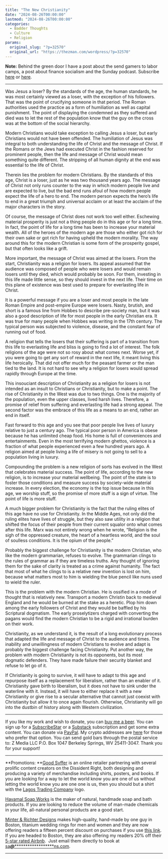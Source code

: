 ```yaml
---
title: "The New Christianity"
date: "2024-08-26T00:00:00"
lastmod: "2024-08-26T00:00:00"
categories:
  - Badder Thoughts
  - Culture
  - Religion
params:
  original_slug: "?p=32570"
  original_url: "https://thezman.com/wordpress/?p=32570"
---
```


**Note:** Behind the green door I have a post about the send gamers to
labor camps, a post about finance socialism and the Sunday podcast.
Subscribe
<a href="https://www.subscribestar.com/the-z-blog" rel="noopener"
target="_blank">here</a> or
<a href="https://thedissident.substack.com/" rel="noopener"
target="_blank">here</a>.

------------------------------------------------------------------------

Was Jesus a loser? By the standards of the age, the human standards, he
was most certainly viewed as a loser, with the exception of his
followers. That was the point of crucifying someone in that period. The
Roman authorities used the practice as a form of humiliation as well as
capital punishment. The point of displaying the condemned as they
suffered and died was to let the rest of the population know that the
guy on the cross was at the bottom of the social hierarchy.

Modern Christians would take exception to calling Jesus a loser, but
early Christians would not have been offended. The humiliation of Jesus
was integral to both understanding the life of Christ and the message of
Christ. If the Romans or the Jews had executed Christ in the fashion
reserved for prominent people, then the life and message of Christ would
mean something quite different. The stripping of all human dignity at
the end was essential to the life of Christ.

Therein lies the problem for modern Christians. By the standards of this
age, Christ is a loser, just as he was two thousand years ago. The
message of Christ not only runs counter to the way in which modern
people live and are expected to live, but the bad end runs afoul of how
modern people expect the life of a hero to end. The modern person
expects the hero’s life to end in a great triumph and universal acclaim
or at least the acclaim of the major characters in the story.

Of course, the message of Christ does not work too well either.
Eschewing material prosperity is just not a thing people do in this age
or for a long time. In fact, the point of life for a long time has been
to increase your material wealth. All of the heroes of the modern age
are those who either got rich for their own sake or got rich for having
upheld the modern morality. The way around this for the modern Christian
is some form of the prosperity gospel, but that often looks like a
grift.

More important, the message of Christ was aimed at the losers. From the
start, Christianity was a religion for losers. Its appeal assumed that
the audience was composed of people who were losers and would remain
losers until they died, which would probably be soon. For them,
investing in this life made little sense, so they should invest in the
next life. Their time on this plane of existence was best used to
prepare for everlasting life in Christ.

It is a powerful message if you are a loser and most people in the late
Roman Empire and post-empire Europe were losers. Nasty, brutish, and
short is a famous line from Hobbes to describe pre-society man, but it
was also a good description of life for most people in the early
Christian era. It was true for many people when Hobbes was writing in
the 17th century. The typical person was subjected to violence, disease,
and the constant fear of running out of food.

A religion that tells the losers that their suffering is part of a
transition from this life to everlasting life and bliss is going to find
a lot of interest. The folk religions of the age were not so rosy about
what comes next. Worse yet, if you were going to get any sort of reward
in the next life, it meant living this life heroically. That did not
offer much for the peasant farmer or the man tied to the land. It is not
hard to see why a religion for losers would spread rapidly through
Europe at the time.

This insouciant description of Christianity as a religion for losers is
not intended as an insult to Christians or Christianity, but to make a
point. The rise of Christianity in the West was due to two things. One
is the majority of the population, even the upper classes, lived harsh
lives. Therefore, a promise of relief from suffering and everlasting
life had a strong appeal. The second factor was the embrace of this life
as a means to an end, rather an end in itself.

Fast forward to this age and you see that poor people live lives of
luxury relative to just a century ago. The typical poor person in
America is obese because he has unlimited cheap food. His home is full
of conveniences and entertainments. Even in the most terrifying modern
ghettos, violence is a fraction of what people experienced even a few
hundred years ago. A religion aimed at people living a life of misery is
not going to sell to a population living in luxury.

Compounding the problem is a new religion of sorts has evolved in the
West that celebrates material success. The point of life, according to
the new religion, is to increase your material wellbeing. The point of
the state is to foster those conditions and measure success by
society-wide material increase. In every election, the economy is the
top issue because in this age, we worship stuff, so the promise of more
stuff is a sign of virtue. The point of life is more stuff.

A much bigger problem for Christianity is the fact that the ruling
elites of this age have no use for Christianity. In the Middle Ages, not
only did the ruling elites have lives of struggle, but they also saw
utility in a religion that shifted the focus of their people from their
current squalor onto what comes after this life. Marx was not entirely
wrong when he wrote, “Religion is the sigh of the oppressed creature,
the heart of a heartless world, and the soul of soulless conditions. It
is the opium of the people.”

Probably the biggest challenge for Christianity is the modern Christian,
who like the modern grammarian, refuses to evolve. The grammarian clings
to the rules of grammar as if they are timeless truths. Any thought of
ignoring them for the sake of clarity is treated as a crime against
humanity. The fact that most of what he clings to is a relative new
invention is lost on him, because what matters most to him is wielding
the blue pencil like nuns used to wield the ruler.

This is the problem with the modern Christian. He is ossified in a mode
of thought that is relatively new. Transport a modern Christin back to
medieval England and he would be burned at the stake as a heretic. Plop
him down among the early followers of Christ and they would be baffled
by his Scriptural dogmatism. The early proselytizers charged with
converting the pagans would find the modern Christian to be a rigid and
irrational burden on their work.

Christianity, as we understand it, is the result of a long evolutionary
process that adapted the life and message of Christ to the audience and
times. The inability and unwillingness of modern Christians to evolve
and adapt is probably the biggest challenge facing Christianity. Put
another way, the problem with modern Christianity is not its opponents,
but its most dogmatic defenders. They have made failure their security
blanket and refuse to let go of it.

If Christianity is going to survive, it will have to adapt to this age
and repurpose itself as a replacement for liberalism, rather than an
enabler of it. Christianity gave birth to liberalism, but it does not
have to sink under the waterline with it. Instead, it will have to
either replace it with a new Christianity or give rise to a secular
alternative that cannot just coexist with Christianity but allow it to
once again flourish. Otherwise, Christianity will go into the dustbin of
history along with Western civilization.

------------------------------------------------------------------------

If you like my work and wish to donate, you can
<a href="https://www.buymeacoffee.com/mujolulu" rel="noopener"
target="_blank">buy me a beer</a>. You can sign up for a
<a href="https://www.subscribestar.com/the-z-blog" rel="noopener"
target="_blank">SubscribeStar</a> or a
<a href="https://thedissident.substack.com/" rel="noopener"
target="_blank">Substack</a> subscription and get some extra content.
You can donate via <a
href="https://www.paypal.com/donate/?cmd=_s-xclick&amp;hosted_button_id=UDAS2Q8JYA6CN&amp;source=url"
rel="noopener" target="_blank">PayPal</a>. My crypto addresses are
<a href="https://thezman.com/wordpress/?page_id=22713" rel="noopener"
target="_blank">here</a> for those who prefer that option. You can send
gold bars through the postal service to: Z Media LLC P.O. Box 1047
Berkeley Springs, WV 25411-3047. Thank you for your support!

------------------------------------------------------------------------

**Promotions: **<a href="https://goodsvffer.com/" rel="noopener" target="_blank">Good
Svffer</a> is an online retailer partnering with several prolific
content creators on the Dissident Right, both designing and producing a
variety of merchandise including shirts, posters, and books. If you are
looking for a way to let the world know you are one of us without
letting the world know you are one one is us, then you should but a
shirt with the
<a href="https://goodsvffer.com/products/lagos-trading-company"
rel="noopener" target="_blank">Lagos Trading Company</a> logo.

<a href="https://havamalsoapworks.com/" rel="noopener"
target="_blank">Havamal Soap Works</a> is the maker of natural, handmade
soap and bath products. If you are looking to reduce the volume of
man-made chemicals in your life, all-natural personal products are a
good start.

<a href="https://www.minterandrichterdesigns.com/"
rel="noreferrer nofollow noopener" target="_blank">Minter &amp; Richter
Designs</a> makes high-quality, hand-made by one guy in Boston, titanium
wedding rings for men and women and they are now offering readers a
fifteen percent discount on purchases if you use
<a href="https://www.minterandrichterdesigns.com/discount/ZMAN"
rel="noreferrer nofollow noopener" target="_blank">this link</a>.
<span class="highlight"><span class="colour"><span class="font"><span class="size">If
you are headed to Boston, they are also offering my readers 20% off
their <a
href="https://www.airbnb.com/users/7988017/listings?user_id=7988017&amp;s=3"
rel="noopener noreferrer" target="_blank">5-star rated Airbnb</a>.  Just
email them directly to book at
<a href="mailto:sa***@*********************ns.com"
data-original-string="3aMrbNMefSH5KCNkrC1qmQ==cb76KVgcr1i0QdPn7Xz+Mbkwugc4LKBktR3PeUGfDXig1RxJKlERrHvZRK67D18klqS"><span
class="apbct-email-encoder"
data-original-string="hPfggfO1IuIYoXaiCL3wSw==cb7OZLhX3L4Wo6W1BBv8CGf18AoBfYxNssTez7I0X1x3rWX590zImlqZOmjS+XhOBrP"
title="This contact has been encoded by Anti-Spam by CleanTalk. Click to decode. To finish the decoding make sure that JavaScript is enabled in your browser.">sa<span
class="apbct-blur">***</span>@<span
class="apbct-blur">*********************</span>ns.com</span></a>.</span></span></span></span>

------------------------------------------------------------------------
